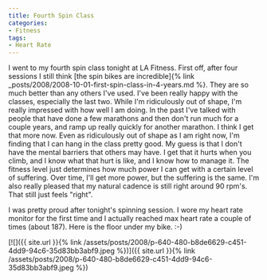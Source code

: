 ```yaml
---
title: Fourth Spin Class
categories:
- Fitness
tags:
- Heart Rate
---
```


I went to my fourth spin class tonight at LA Fitness. First off, after four sessions I still think [the spin bikes are incredible]{% link _posts/2008/2008-10-01-first-spin-class-in-4-years.md %}. They are so much better than any others I've used. I've been really happy with the classes, especially the last two. While I'm ridiculously out of shape, I'm really impressed with how well I am doing.
In the past I've talked with people that have done a few marathons and then don't run much for a couple years, and ramp up really quickly for another marathon. I think I get that more now. Even as ridiculously out of shape as I am right now, I'm finding that I can hang in the class pretty good. My guess is that I don't have the mental barriers that others may have. I get that it hurts when you climb, and I know what that hurt is like, and I know how to manage it. The fitness level just determines how much power I can get with a certain level of suffering. Over time, I'll get more power, but the suffering is the same. I'm also really pleased that my natural cadence is still right around 90 rpm's. That still just feels "right".

I was pretty proud after tonight's spinning session. I wore my heart rate monitor for the first time and I actually reached max heart rate a couple of times (about 187). Here is the floor under my bike. :-)

[![]({{ site.url }}{% link /assets/posts/2008/p-640-480-b8de6629-c451-4dd9-94c6-35d83bb3abf9.jpeg %})]({{ site.url }}{% link /assets/posts/2008/p-640-480-b8de6629-c451-4dd9-94c6-35d83bb3abf9.jpeg %})
